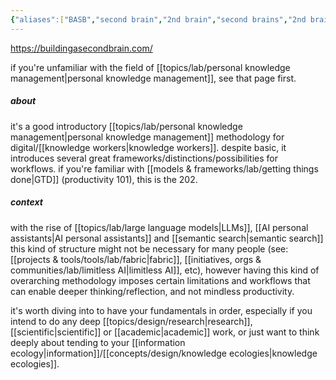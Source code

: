 ```yaml
---
{"aliases":["BASB","second brain","2nd brain","second brains","2nd brains"],"created in":"2021-12-11T16:52:04-03:00","last tended to":"2024-08-22T14:35:36-03:00","tags":["concept","methodology","lab","knowledgemanagement","patterns","🌱"],"created":"2021-12-11T16:52:04.063-03:00","updated":"2025-01-22T16:19:41.124-03:00","dg-publish":true,"permalink":"/patterns/active-patterns/knowledge-management/building-a-second-brain/","dgPassFrontmatter":true}
---
```


https://buildingasecondbrain.com/

if you're unfamiliar with the field of [[topics/lab/personal knowledge management\|personal knowledge management]], see that page first.

##### about

it's a good introductory [[topics/lab/personal knowledge management\|personal knowledge management]] methodology for digital/[[knowledge workers\|knowledge workers]]. despite basic, it introduces several great frameworks/distinctions/possibilities for workflows. if you're familiar with [[models & frameworks/lab/getting things done\|GTD]] (productivity 101), this is the 202.

##### context

with the rise of [[topics/lab/large language models\|LLMs]], [[AI personal assistants\|AI personal assistants]] and [[semantic search\|semantic search]] this kind of structure might not be necessary for many people (see: [[projects & tools/tools/lab/fabric\|fabric]], [[initiatives, orgs & communities/lab/limitless AI\|limitless AI]], etc), however having this kind of overarching methodology imposes certain limitations and workflows that can enable deeper thinking/reflection, and not mindless productivity.

it's worth diving into to have your fundamentals in order, especially if you intend to do any deep [[topics/design/research\|research]], [[scientific\|scientific]] or [[academic\|academic]] work, or just want to think deeply about tending to your [[information ecology\|information]]/[[concepts/design/knowledge ecologies\|knowledge ecologies]].
